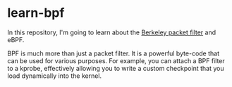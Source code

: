 # learn-bpf

In this repository, I'm going to learn about the [Berkeley packet filter](https://en.wikipedia.org/wiki/Berkeley_Packet_Filter) and eBPF.

BPF is much more than just a packet filter. It is a powerful byte-code that can be used for various purposes. For example, you can attach a BPF filter to a kprobe, effectively allowing you to write a custom checkpoint that you load dynamically into the kernel.
